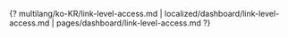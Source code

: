 {? multilang/ko-KR/link-level-access.md | localized/dashboard/link-level-access.md | pages/dashboard/link-level-access.md ?}

